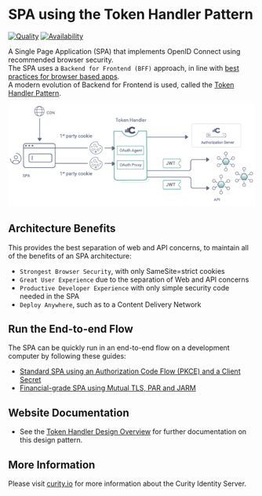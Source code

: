 # SPA using the Token Handler Pattern

[![Quality](https://img.shields.io/badge/quality-test-yellow)](https://curity.io/resources/code-examples/status/)
[![Availability](https://img.shields.io/badge/availability-source-blue)](https://curity.io/resources/code-examples/status/)

A Single Page Application (SPA) that implements OpenID Connect using recommended browser security.\
The SPA uses a `Backend for Frontend (BFF)` approach, in line with [best practices for browser based apps](https://datatracker.ietf.org/doc/html/draft-ietf-oauth-browser-based-apps).\
A modern evolution of Backend for Frontend is used, called the [Token Handler Pattern](https://curity.io/resources/learn/the-token-handler-pattern/).

![Logical Components](/doc/images/logical-components.png)

## Architecture Benefits

This provides the best separation of web and API concerns, to maintain all of the benefits of an SPA architecture:

- `Strongest Browser Security`, with only SameSite=strict cookies
- `Great User Experience` due to the separation of Web and API concerns
- `Productive Developer Experience` with only simple security code needed in the SPA
- `Deploy Anywhere`, such as to a Content Delivery Network

## Run the End-to-end Flow

The SPA can be quickly run in an end-to-end flow on a development computer by following these guides:

- [Standard SPA using an Authorization Code Flow (PKCE) and a Client Secret](/doc/Standard.md)
- [Financial-grade SPA using Mutual TLS, PAR and JARM](/doc/Financial.md)

## Website Documentation

- See the [Token Handler Design Overview](https://curity.io/resources/learn/token-handler-overview/) for further documentation on this design pattern.

## More Information

Please visit [curity.io](https://curity.io/) for more information about the Curity Identity Server.
